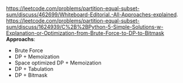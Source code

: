https://leetcode.com/problems/partition-equal-subset-sum/discuss/462699/Whiteboard-Editorial.-All-Approaches-explained.
​
https://leetcode.com/problems/partition-equal-subset-sum/discuss/1624939/C%2B%2BPython-5-Simple-Solutions-w-Explanation-or-Optimization-from-Brute-Force-to-DP-to-Bitmask
​
**Approachs**:
- Brute Force
- DP + Memoization
- Space optimized DP + Memoization
- DP + Tabulation
- DP + Bitmask
​
​